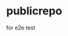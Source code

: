 # publicrepo
for e2e test




































































































































































































































































































































































































































































































































































































































































































































































































































































































































































































































































































































































































































































































































































































































































































































































































































































































































































































































































































































































































































































































































































































































































































































































































































